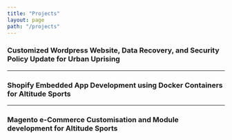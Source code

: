 ```yaml
---
title: "Projects"
layout: page
path: "/projects"
---
```


### Customized Wordpress Website, Data Recovery, and Security Policy Update for Urban Uprising 

___

### Shopify Embedded App Development using Docker Containers for Altitude Sports

___

### Magento e-Commerce Customisation and Module development for Altitude Sports

